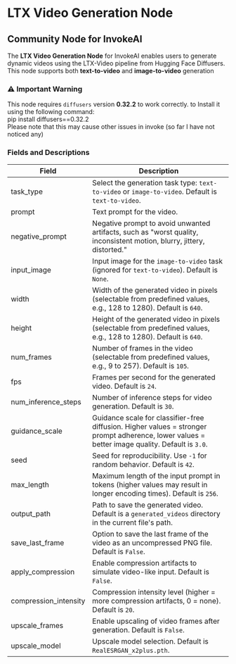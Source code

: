 # LTX Video Generation Node
## Community Node for InvokeAI

The **LTX Video Generation Node** for InvokeAI enables users to generate dynamic videos using the LTX-Video pipeline from Hugging Face Diffusers. This node supports both **text-to-video** and **image-to-video** generation

### ⚠️ Important Warning
This node requires `diffusers` version **0.32.2** to work correctly. to Install it using the following command:  
pip install diffusers==0.32.2  
Please note that this may cause other issues in invoke (so far I have not noticed any)

### Fields and Descriptions

| Field                   | Description                                                                                     |
| ----------------------- | ----------------------------------------------------------------------------------------------- |
| task_type               | Select the generation task type: `text-to-video` or `image-to-video`. Default is `text-to-video`. |
| prompt                  | Text prompt for the video.                                                                     |
| negative_prompt         | Negative prompt to avoid unwanted artifacts, such as "worst quality, inconsistent motion, blurry, jittery, distorted." |
| input_image             | Input image for the `image-to-video` task (ignored for `text-to-video`). Default is `None`.     |
| width                   | Width of the generated video in pixels (selectable from predefined values, e.g., 128 to 1280). Default is `640`. |
| height                  | Height of the generated video in pixels (selectable from predefined values, e.g., 128 to 1280). Default is `640`. |
| num_frames              | Number of frames in the video (selectable from predefined values, e.g., 9 to 257). Default is `105`. |
| fps                     | Frames per second for the generated video. Default is `24`.                                     |
| num_inference_steps     | Number of inference steps for video generation. Default is `30`.                                |
| guidance_scale          | Guidance scale for classifier-free diffusion. Higher values = stronger prompt adherence, lower values = better image quality. Default is `3.0`. |
| seed                    | Seed for reproducibility. Use `-1` for random behavior. Default is `42`.                        |
| max_length              | Maximum length of the input prompt in tokens (higher values may result in longer encoding times). Default is `256`. |
| output_path             | Path to save the generated video. Default is a `generated_videos` directory in the current file's path. |
| save_last_frame         | Option to save the last frame of the video as an uncompressed PNG file. Default is `False`.      |
| apply_compression       | Enable compression artifacts to simulate video-like input. Default is `False`.                  |
| compression_intensity   | Compression intensity level (higher = more compression artifacts, 0 = none). Default is `20`.    |
| upscale_frames          | Enable upscaling of video frames after generation. Default is `False`.                          |
| upscale_model           | Upscale model selection. Default is `RealESRGAN_x2plus.pth`.                                    |


